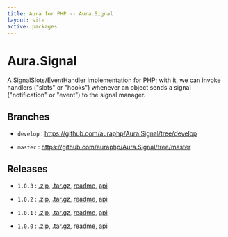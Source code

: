 ```yaml
---
title: Aura for PHP -- Aura.Signal
layout: site
active: packages
---
```


Aura.Signal
===========

A SignalSlots/EventHandler implementation for PHP; with it, we can invoke handlers ("slots" or "hooks") whenever an object sends a signal ("notification" or "event") to the signal manager.

Branches
--------

- `develop` : <https://github.com/auraphp/Aura.Signal/tree/develop>

- `master` : <https://github.com/auraphp/Aura.Signal/tree/master>

Releases
--------

- `1.0.3` : [.zip](https://github.com/auraphp/Aura.Signal/zipball/1.0.3), [.tar.gz](https://github.com/auraphp/Aura.Signal/tarball/1.0.3), [readme](1.0.3/), [api](1.0.3/api/)

- `1.0.2` : [.zip](https://github.com/auraphp/Aura.Signal/zipball/1.0.2), [.tar.gz](https://github.com/auraphp/Aura.Signal/tarball/1.0.2), [readme](1.0.2/), [api](1.0.2/api/)

- `1.0.1` : [.zip](https://github.com/auraphp/Aura.Signal/zipball/1.0.1), [.tar.gz](https://github.com/auraphp/Aura.Signal/tarball/1.0.1), [readme](1.0.1/), [api](1.0.1/api/)

- `1.0.0` : [.zip](https://github.com/auraphp/Aura.Signal/zipball/1.0.0), [.tar.gz](https://github.com/auraphp/Aura.Signal/tarball/1.0.0), [readme](1.0.0/), [api](1.0.0/api/)
